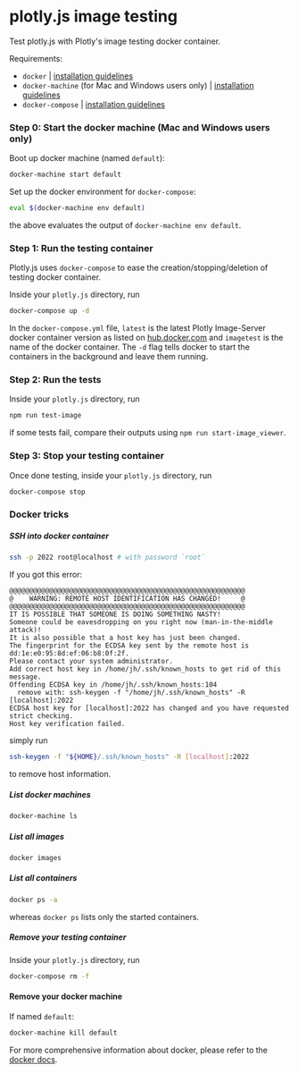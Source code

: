# plotly.js image testing

Test plotly.js with Plotly's image testing docker container.

Requirements:
- `docker` | [installation guidelines](http://docs.docker.com/engine/installation/)
- `docker-machine` (for Mac and Windows users only) | [installation guidelines](https://docs.docker.com/machine/install-machine/)
- `docker-compose` | [installation guidelines](https://docs.docker.com/compose/install/)

### Step 0: Start the docker machine (Mac and Windows users only)

Boot up docker machine (named `default`):

```bash
docker-machine start default
```

Set up the docker environment for `docker-compose`:

```bash
eval $(docker-machine env default)
```

the above evaluates the output of `docker-machine env default`.


### Step 1: Run the testing container

Plotly.js uses `docker-compose` to ease the creation/stopping/deletion of testing docker container.


Inside your `plotly.js` directory, run

```bash
docker-compose up -d
```

In the `docker-compose.yml` file, `latest` is the latest Plotly Image-Server docker container version
as listed on [hub.docker.com](https://hub.docker.com/r/plotly/imageserver/tags/) and
`imagetest` is the name of the docker container. The `-d` flag tells docker to start the containers in the background and leave them running.


### Step 2: Run the tests

Inside your `plotly.js` directory, run

```bash
npm run test-image
```

if some tests fail, compare their outputs using `npm run start-image_viewer`.

### Step 3: Stop your testing container

Once done testing, inside your `plotly.js` directory, run

```bash
docker-compose stop
```

### Docker tricks 

##### SSH into docker container

```bash
ssh -p 2022 root@localhost # with password `root`
```

If you got this error:

```
@@@@@@@@@@@@@@@@@@@@@@@@@@@@@@@@@@@@@@@@@@@@@@@@@@@@@@@@@@@
@    WARNING: REMOTE HOST IDENTIFICATION HAS CHANGED!     @
@@@@@@@@@@@@@@@@@@@@@@@@@@@@@@@@@@@@@@@@@@@@@@@@@@@@@@@@@@@
IT IS POSSIBLE THAT SOMEONE IS DOING SOMETHING NASTY!
Someone could be eavesdropping on you right now (man-in-the-middle attack)!
It is also possible that a host key has just been changed.
The fingerprint for the ECDSA key sent by the remote host is
dd:1e:e0:95:8d:ef:06:b8:0f:2f.
Please contact your system administrator.
Add correct host key in /home/jh/.ssh/known_hosts to get rid of this message.
Offending ECDSA key in /home/jh/.ssh/known_hosts:104
  remove with: ssh-keygen -f "/home/jh/.ssh/known_hosts" -R [localhost]:2022
ECDSA host key for [localhost]:2022 has changed and you have requested strict checking.
Host key verification failed.
```
simply run

```bash
ssh-keygen -f "${HOME}/.ssh/known_hosts" -R [localhost]:2022
```

to remove host information.

##### List docker machines

```bash
docker-machine ls
```

##### List all images

```bash
docker images
```

##### List all containers

```bash
docker ps -a
```

whereas `docker ps` lists only the started containers.

##### Remove your testing container

Inside your `plotly.js` directory, run

```bash
docker-compose rm -f
```

#### Remove your docker machine

If named `default`:

```bash
docker-machine kill default
```

For more comprehensive information about docker, please refer to the [docker docs](http://docs.docker.com/).
